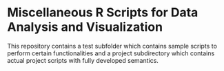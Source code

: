 # Miscellaneous R Scripts for Data Analysis and Visualization 
This repository contains a test subfolder which contains sample scripts to perform certain functionalities and a project subdirectory which contains actual project scripts with fully developed semantics. 
